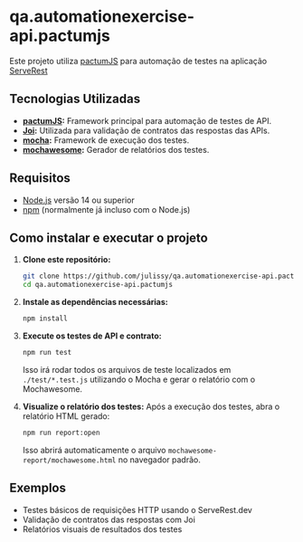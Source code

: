 # qa.automationexercise-api.pactumjs

Este projeto utiliza [pactumJS](https://pactumjs.github.io/) para automação de testes na aplicação [ServeRest](https://serverest.dev/)

## Tecnologias Utilizadas

- **[pactumJS](https://pactumjs.github.io/):** Framework principal para automação de testes de API.
- **[Joi](https://joi.dev/):** Utilizada para validação de contratos das respostas das APIs.
- **[mocha](https://mochajs.org/):** Framework de execução dos testes.
- **[mochawesome](https://www.npmjs.com/package/mochawesome):** Gerador de relatórios dos testes.

## Requisitos

- [Node.js](https://nodejs.org/) versão 14 ou superior
- [npm](https://www.npmjs.com/) (normalmente já incluso com o Node.js)

## Como instalar e executar o projeto

1. **Clone este repositório:**
   ```bash
   git clone https://github.com/julissy/qa.automationexercise-api.pactumjs.git
   cd qa.automationexercise-api.pactumjs
   ```

2. **Instale as dependências necessárias:**
   ```bash
   npm install
   ```

3. **Execute os testes de API e contrato:**
   ```bash
   npm run test
   ```
   Isso irá rodar todos os arquivos de teste localizados em `./test/*.test.js` utilizando o Mocha e gerar o relatório com o Mochawesome.

4. **Visualize o relatório dos testes:**
   Após a execução dos testes, abra o relatório HTML gerado:
   ```bash
   npm run report:open
   ```
   Isso abrirá automaticamente o arquivo `mochawesome-report/mochawesome.html` no navegador padrão.

## Exemplos

- Testes básicos de requisições HTTP usando o ServeRest.dev
- Validação de contratos das respostas com Joi
- Relatórios visuais de resultados dos testes
